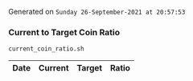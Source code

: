 Generated on `Sunday 26-September-2021 at 20:57:53`

### Current to Target Coin Ratio
`current_coin_ratio.sh`

Date|Current|Target|Ratio
---|---|---|---
